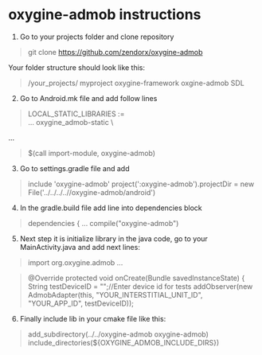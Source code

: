 # oxygine-admob instructions

1. Go to your projects folder and clone repository

> git clone https://github.com/zendorx/oxygine-admob 

Your folder structure should look like this:

> /your_projects/
> 	myproject
>	oxygine-framework
>	oxgine-admob
>	SDL


2. Go to Android.mk file and add follow lines

> LOCAL_STATIC_LIBRARIES := \
> 	...
>	oxygine_admob-static \


...

> $(call import-module, oxygine-admob) 



3. Go to settings.gradle file and add

> include 'oxygine-admob'
> project(':oxygine-admob').projectDir = new File('../../../..//oxygine-admob/android')


4. In the gradle.build file add line into dependencies block

>dependencies {
>	...
>	compile("oxygine-admob")

5. Next step it is initialize library in the java code, go to your MainActivity.java and add next lines:

> import org.oxygine.admob
...



> @Override
>    protected void onCreate(Bundle savedInstanceState)
>    {
>       String testDeviceID = "";//Enter device id for tests
>	  	addObserver(new AdmobAdapter(this, "YOUR_INTERSTITIAL_UNIT_ID", "YOUR_APP_ID", testDeviceID));


6. Finally include lib in your cmake file like this:

>add_subdirectory(../../oxygine-admob oxygine-admob)
>include_directories(${OXYGINE_ADMOB_INCLUDE_DIRS})